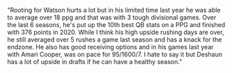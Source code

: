 "Rooting for Watson hurts a lot but in his limited time last year he was able to average over 18 ppg and that was with 3 tough divisional games. Over the last 6 seasons, he's put up the 10th best QB stats on a PPG and finished with 376 points in 2020. While I think his high upside rushing days are over, he still averaged over 5 rushes a game last season and has a knack for the endzone. He also has good receiving options and in his games last year with Amari Cooper, was on pace for 95/1600/7. I hate to say it but Deshaun has a lot of upside in drafts if he can have a healthy season."


